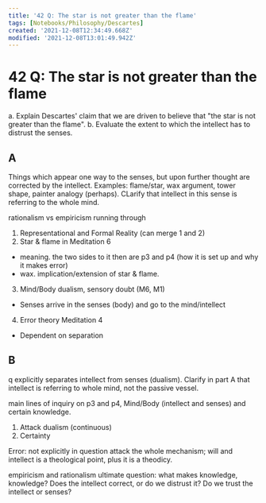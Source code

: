 ```yaml
---
title: '42 Q: The star is not greater than the flame'
tags: [Notebooks/Philosophy/Descartes]
created: '2021-12-08T12:34:49.668Z'
modified: '2021-12-08T13:01:49.942Z'
---
```


# 42 Q: The star is not greater than the flame

a. Explain Descartes' claim that we are driven to believe that "the star is not greater than the flame".
b. Evaluate the extent to which the intellect has to distrust the senses.

## A
Things which appear one way to the senses, but upon further thought are corrected by the intellect. Examples: flame/star, wax argument, tower shape, painter analogy (perhaps).
CLarify that intellect in this sense is referring to the whole mind.

rationalism vs empiricism running through

1. Representational and Formal Reality (can merge 1 and 2)
2. Star & flame in Meditation 6
  - meaning. the two sides to it then are p3 and p4 (how it is set up and why it makes error)
  - wax. implication/extension of star & flame.
3. Mind/Body dualism, sensory doubt (M6, M1)
  - Senses arrive in the senses (body) and go to the mind/intellect
4. Error theory Meditation 4
  - Dependent on separation

## B
q explicitly separates intellect from senses (dualism). Clarify in part A that intellect is referring to whole mind, not the passive vessel.


main lines of inquiry on p3 and p4, Mind/Body (intellect and senses) and certain knowledge.
1. Attack dualism (continuous)
2. Certainty

Error: not explicitly in question
attack the whole mechanism; will and intellect is a theological point, plus it is a theodicy.

empiricism and rationalism ultimate question: what makes knowledge, knowledge? Does the intellect correct, or do we distrust it? Do we trust the intellect or senses?
